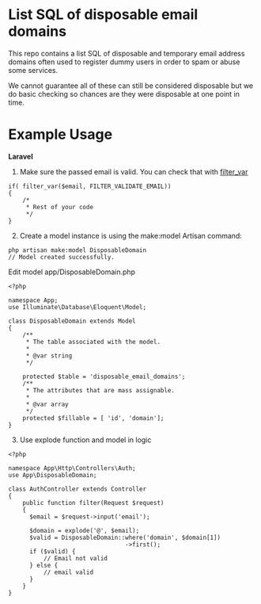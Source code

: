 List SQL of disposable email domains
========================

This repo contains a list SQL of disposable and temporary email address domains often used to register dummy users in order to spam or abuse some services.

We cannot guarantee all of these can still be considered disposable but we do basic checking so chances are they were disposable at one point in time.

Example Usage
=============
**Laravel**

1. Make sure the passed email is valid. You can check that with [filter_var](https://secure.php.net/manual/en/function.filter-var.php)

```
if( filter_var($email, FILTER_VALIDATE_EMAIL))
{
    /*
     * Rest of your code
     */
}
```

2. Create a model instance is using the make:model Artisan command:

```
php artisan make:model DisposableDomain
// Model created successfully.
```

Edit model app/DisposableDomain.php

```
<?php

namespace App;
use Illuminate\Database\Eloquent\Model;

class DisposableDomain extends Model
{
    /**
     * The table associated with the model.
     *
     * @var string
     */

    protected $table = 'disposable_email_domains';
    /**
     * The attributes that are mass assignable.
     *
     * @var array
     */
    protected $fillable = [ 'id', 'domain'];
}
```

3. Use explode function and model in logic

```
<?php

namespace App\Http\Controllers\Auth;
use App\DisposableDomain;

class AuthController extends Controller
{
    public function filter(Request $request)
    {
      $email = $request->input('email');

      $domain = explode('@', $email);
      $valid = DisposableDomain::where('domain', $domain[1])
                                 ->first();
      if ($valid) {
          // Email not valid
      } else {
          // email valid
      }
    }
}
```
